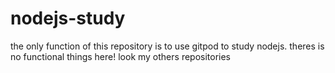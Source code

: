 # nodejs-study

the only function of this repository is to use gitpod to study nodejs.
theres is no functional things here!
look my others repositories

